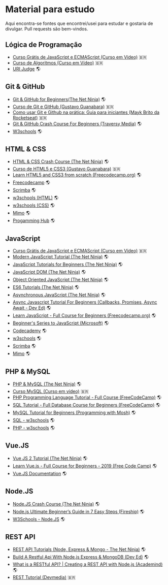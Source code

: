# Material para estudo

Aqui encontra-se fontes que encontrei/usei para estudar e gostaria de divulgar. Pull requests são bem-vindos.

## Lógica de Programação
* [Curso Grátis de JavaScript e ECMAScript (Curso em Vídeo)](https://www.youtube.com/watch?v=1-w1RfGIov4&list=PLHz_AreHm4dlsK3Nr9GVvXCbpQyHQl1o1) :brazil:
* [Curso de Algoritmos (Curso em Vídeo)](https://www.youtube.com/watch?v=8mei6uVttho&list=PLHz_AreHm4dmSj0MHol_aoNYCSGFqvfXV) :brazil:
* [URI Judge](www.urionlinejudge.com) :earth_americas:

## Git & GitHub
* [Git & GitHub for Beginners(The Net Ninja)](https://www.youtube.com/watch?v=3RjQznt-8kE&list=PL4cUxeGkcC9goXbgTDQ0n_4TBzOO0ocPR) :earth_americas:
* [Curso de Git e GitHub (Gustavo Guanabara)](https://www.youtube.com/watch?v=xEKo29OWILE&list=PLHz_AreHm4dm7ZULPAmadvNhH6vk9oNZA) :brazil:
* [Como usar Git e Github na prática: Guia para iniciantes (Mayk Brito da Rocketseat)](https://youtu.be/2alg7MQ6_sI) :brazil:
* [Git & GitHub Crash Course For Beginners (Traversy Media)](https://youtu.be/SWYqp7iY_Tc) :earth_americas:
* [W3schools](https://www.w3schools.com/whatis/whatis_github.asp) :earth_americas:

## HTML & CSS
* [HTML & CSS Crash Course (The Net Ninja)](https://www.youtube.com/watch?v=hu-q2zYwEYs&list=PL4cUxeGkcC9ivBf_eKCPIAYXWzLlPAm6G) :earth_americas:	
* [Curso de HTML5 e CSS3 (Gustavo Guanabara)](https://www.youtube.com/watch?v=epDCjksKMok&list=PLHz_AreHm4dlAnJ_jJtV29RFxnPHDuk9o) :brazil:
* [Learn HTML5 and CSS3 from scratch (Freecodecamp.org)](https://youtu.be/mU6anWqZJcc) :earth_americas:
* [Freecodecamp](https://www.freecodecamp.org/learn) :earth_americas:
* [Scrimba](https://scrimba.com/) :earth_americas:
* [w3schools (HTML)](https://www.w3schools.com/html/default.asp) :earth_americas:
* [w3schools (CSS)](https://www.w3schools.com/css/default.asp) :earth_americas:
* [Mimo](https://getmimo.com/) :earth_americas:
* [Progamming Hub](https://programminghub.io/) :earth_americas:

## JavaScript
* [Curso Grátis de JavaScript e ECMAScript (Curso em Vídeo)](https://www.youtube.com/watch?v=1-w1RfGIov4&list=PLHz_AreHm4dlsK3Nr9GVvXCbpQyHQl1o1) :brazil:
* [Modern JavaScript Tutorial (The Net Ninja)](https://www.youtube.com/watch?v=iWOYAxlnaww&list=PL4cUxeGkcC9haFPT7J25Q9GRB_ZkFrQAc) :earth_americas:
* [JavaScript Tutorials for Beginners (The Net Ninja)](https://www.youtube.com/playlist?list=PL4cUxeGkcC9i9Ae2D9Ee1RvylH38dKuET) :earth_americas:
* [JavaScript DOM (The Net Ninja)](https://www.youtube.com/watch?v=FIORjGvT0kk&list=PL4cUxeGkcC9gfoKa5la9dsdCNpuey2s-V) :earth_americas:
* [Object Oriented JavaScript (The Net Ninja)](https://www.youtube.com/playlist?list=PL4cUxeGkcC9i5yvDkJgt60vNVWffpblB7) :earth_americas:
* [ES6 Tutorials (The Net Ninja)](https://www.youtube.com/playlist?list=PL4cUxeGkcC9gKfw25slm4CUDUcM_sXdml) :earth_americas:
* [Asynchronous JavaScript (The Net Ninja)](https://www.youtube.com/playlist?list=PL4cUxeGkcC9jx2TTZk3IGWKSbtugYdrlu) :earth_americas:
* [Async Javascript Tutorial For Beginners (Callbacks, Promises, Async Await - Dev Ed)](https://youtu.be/_8gHHBlbziw) :earth_americas:
* [Learn JavaScript - Full Course for Beginners (Freecodecamp.org)](https://www.youtube.com/watch?v=PkZNo7MFNFg) :earth_americas:
* [Beginner's Series to JavaScript (Microsoft)](https://www.youtube.com/watch?v=_EDM5aPVLmo&list=PLlrxD0HtieHhW0NCG7M536uHGOtJ95Ut2) :earth_americas:
* [Codecademy](https://www.codecademy.com/learn/introduction-to-javascript) :earth_americas:
* [w3schools](https://www.w3schools.com/jsref/default.asp) :earth_americas:
* [Scrimba](https://scrimba.com/) :earth_americas:
* [Mimo](https://getmimo.com/) :earth_americas:

## PHP & MySQL
* [PHP & MySQL (The Net Ninja)](https://www.youtube.com/watch?v=pWG7ajC_OVo&list=PL4cUxeGkcC9gksOX3Kd9KPo-O68ncT05o) :earth_americas:
* [Curso MySQL (Curso em vídeo)](https://www.youtube.com/watch?v=Ofktsne-utM&list=PLHz_AreHm4dkBs-795Dsgvau_ekxg8g1r) :brazil:
* [PHP Programming Language Tutorial - Full Course (FreeCodeCamp)](https://youtu.be/OK_JCtrrv-c) :earth_americas: 
* [SQL Tutorial - Full Database Course for Beginners (FreeCodeCamp)](https://youtu.be/HXV3zeQKqGY) :earth_americas:
* [MySQL Tutorial for Beginners (Programming with Mosh)](https://youtu.be/7S_tz1z_5bA) :earth_americas:
* [SQL - w3schools](https://www.w3schools.com/sql/default.asp) :earth_americas:
* [PHP - w3schools](https://www.w3schools.com/php/default.asp) :earth_americas:

## Vue.JS
* [Vue JS 2 Tutorial (The Net Ninja)](https://www.youtube.com/watch?v=5LYrN_cAJoA&list=PL4cUxeGkcC9gQcYgjhBoeQH7wiAyZNrYa) :earth_americas:
* [Learn Vue.js - Full Course for Beginners - 2019 (Free Code Camp)](https://youtu.be/4deVCNJq3qc) :earth_americas:
* [Vue.JS Documentation](https://vuejs.org/v2/guide/) :earth_americas:

## Node.JS
* [Node.JS Crash Course (The Net Ninja)](https://www.youtube.com/playlist?list=PL4cUxeGkcC9jsz4LDYc6kv3ymONOKxwBU) :earth_americas:
* [Node.js Ultimate Beginner’s Guide in 7 Easy Steps (Fireship)](https://youtu.be/ENrzD9HAZK4) :earth_americas:
* [W3Schools - Node.JS](https://www.w3schools.com/nodejs/default.asp) :earth_americas:

## REST API
* [REST API Tutorials (Node, Express & Mongo - The Net Ninja)](https://www.youtube.com/playlist?list=PL4cUxeGkcC9jBcybHMTIia56aV21o2cZ8) :earth_americas:
* [Build A Restful Api With Node.js Express & MongoDB (Dev Ed)](https://youtu.be/vjf774RKrLc) :earth_americas:
* [What is a RESTful API? | Creating a REST API with Node.js (Academind)](https://www.youtube.com/playlist?list=PL55RiY5tL51q4D-B63KBnygU6opNPFk_q) :earth_americas:
* [REST Tutorial (Devmedia)](https://www.devmedia.com.br/rest-tutorial/28912) :brazil:
